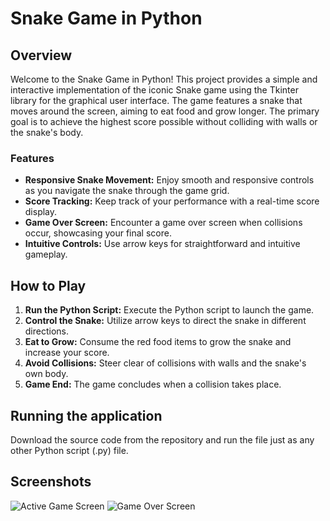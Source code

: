 # Snake Game in Python

## Overview

Welcome to the Snake Game in Python! This project provides a simple and interactive implementation of the iconic Snake game using the Tkinter library for the graphical user interface. The game features a snake that moves around the screen, aiming to eat food and grow longer. The primary goal is to achieve the highest score possible without colliding with walls or the snake's body.

### Features

- **Responsive Snake Movement:** Enjoy smooth and responsive controls as you navigate the snake through the game grid.
- **Score Tracking:** Keep track of your performance with a real-time score display.
- **Game Over Screen:** Encounter a game over screen when collisions occur, showcasing your final score.
- **Intuitive Controls:** Use arrow keys for straightforward and intuitive gameplay.

## How to Play

1. **Run the Python Script:** Execute the Python script to launch the game.
2. **Control the Snake:** Utilize arrow keys to direct the snake in different directions.
3. **Eat to Grow:** Consume the red food items to grow the snake and increase your score.
4. **Avoid Collisions:** Steer clear of collisions with walls and the snake's own body.
5. **Game End:** The game concludes when a collision takes place.

## Running the application

Download the source code from the repository and run the file just as any other Python script (.py) file.

## Screenshots
![Active Game Screen](http://url/to/img.png](https://github.com/DcMnh/Python-Snake-Game/assets/124702144/33914e58-9d56-4021-8b85-c37c47fb786f)https://github.com/DcMnh/Python-Snake-Game/assets/124702144/33914e58-9d56-4021-8b85-c37c47fb786f)
![Game Over Screen](https://github.com/DcMnh/Python-Snake-Game/assets/124702144/db6825a7-7fa7-4114-8235-7790f9b20ed3)


